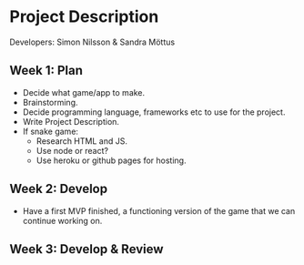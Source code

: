 # Project Description

Developers: Simon Nilsson & Sandra Möttus

## Week 1: Plan

- Decide what game/app to make.
- Brainstorming.
- Decide programming language, frameworks etc to use for the project.
- Write Project Description.
- If snake game:
   - Research HTML and JS.
   - Use node or react?
   - Use heroku or github pages for hosting.

## Week 2: Develop

 - Have a first MVP finished, a functioning version of the game that we can continue working on.

## Week 3: Develop & Review
